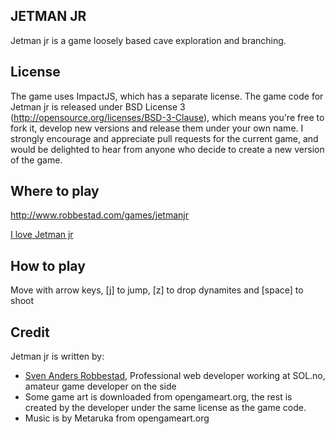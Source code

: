 JETMAN JR
-------------

Jetman jr is a game loosely based cave exploration and branching.

License
-------------
The game uses ImpactJS, which has a separate license. The game code for
Jetman jr is released under BSD License 3 (http://opensource.org/licenses/BSD-3-Clause), 
which means you're free to fork it, develop new versions and release them under your own name. 
I strongly encourage  and appreciate pull requests for the current game, and would be delighted 
to hear from anyone who decide to create a new version of the game.

Where to play
-------------
http://www.robbestad.com/games/jetmanjr

[I love Jetman jr](http://www.robbestad.com/games/jetmanjr/media/screenshot.png)


How to play
-------------
Move with arrow keys, [j] to jump, [z] to drop dynamites and [space] to shoot

Credit
-------------
Jetman jr is written by:

* [Sven Anders Robbestad](http://twitter.com/realsven), Professional web developer working at SOL.no, amateur game developer on the side 
* Some game art is downloaded from opengameart.org, the rest is created by the developer under the same license as the game code. 
* Music is by Metaruka from opengameart.org

